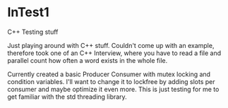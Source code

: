 # InTest1
C++ Testing stuff

Just playing around with C++ <thread> stuff.
Couldn't come up with an example, therefore took one of an C++ Interview, where you have to read a file 
and parallel count how often a word exists in the whole file.

Currently created a basic Producer Consumer with mutex locking and condition variables.
I'll want to change it to lockfree by adding slots per consumer and maybe optimize it even more.
This is just testing for me to get familiar with the std threading library.
